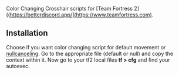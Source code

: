 Color Changing Crosshair scripts for [Team Fortress 2]((https://betterdiscord.app/](https://www.teamfortress.com).
## Installation
Choose if you want color changing script for default movement or [nullcanceling](https://wiki.teamfortress.com/wiki/Scripting#Null-Cancelling_Movement_Scripts). Go to the appropriate file (default or null) and copy the context within it. Now go to your tf2 local files **tf > cfg** and find your autoexec.
